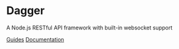 
# Dagger

A Node.js RESTful API framework with built-in websocket support

[Guides](http://www.daggerjs.com/guides)
[Documentation](http://www.daggerjs.com/docs)
